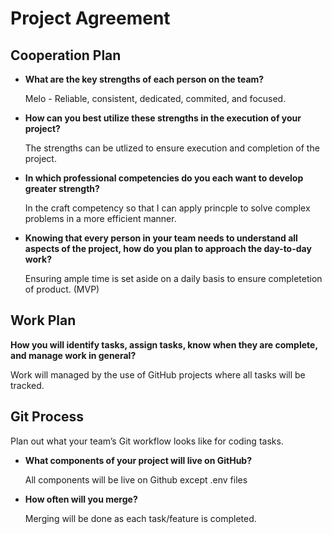 # Project Agreement

## Cooperation Plan

* **What are the key strengths of each person on the team?**

    Melo - Reliable, consistent, dedicated, commited, and focused.  

* **How can you best utilize these strengths in the execution of your project?**  

    The strengths can be utlized to ensure execution and completion of the project.

* **In which professional competencies do you each want to develop greater strength?**  

    In the craft competency so that I can apply princple to solve complex problems in a more efficient manner.

* **Knowing that every person in your team needs to understand all aspects of the project, how do you plan to approach the day-to-day work?**

    Ensuring ample time is set aside on a daily basis to ensure completetion of product. (MVP)

## Work Plan

**How you will identify tasks, assign tasks, know when they are complete, and manage work in general?**

  Work will managed by the use of GitHub projects where all tasks will be tracked.

## Git Process

Plan out what your team’s Git workflow looks like for coding tasks.

* **What components of your project will live on GitHub?**  

    All components will be live on Github except .env files

* **How often will you merge?**

    Merging will be done as each task/feature is completed.
